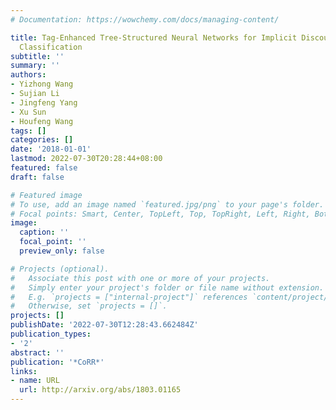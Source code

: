 ```yaml
---
# Documentation: https://wowchemy.com/docs/managing-content/

title: Tag-Enhanced Tree-Structured Neural Networks for Implicit Discourse Relation
  Classification
subtitle: ''
summary: ''
authors:
- Yizhong Wang
- Sujian Li
- Jingfeng Yang
- Xu Sun
- Houfeng Wang
tags: []
categories: []
date: '2018-01-01'
lastmod: 2022-07-30T20:28:44+08:00
featured: false
draft: false

# Featured image
# To use, add an image named `featured.jpg/png` to your page's folder.
# Focal points: Smart, Center, TopLeft, Top, TopRight, Left, Right, BottomLeft, Bottom, BottomRight.
image:
  caption: ''
  focal_point: ''
  preview_only: false

# Projects (optional).
#   Associate this post with one or more of your projects.
#   Simply enter your project's folder or file name without extension.
#   E.g. `projects = ["internal-project"]` references `content/project/deep-learning/index.md`.
#   Otherwise, set `projects = []`.
projects: []
publishDate: '2022-07-30T12:28:43.662484Z'
publication_types:
- '2'
abstract: ''
publication: '*CoRR*'
links:
- name: URL
  url: http://arxiv.org/abs/1803.01165
---
```

